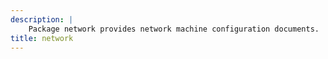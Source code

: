 ```yaml
---
description: |
    Package network provides network machine configuration documents.
title: network
---
```


<!-- markdownlint-disable -->

